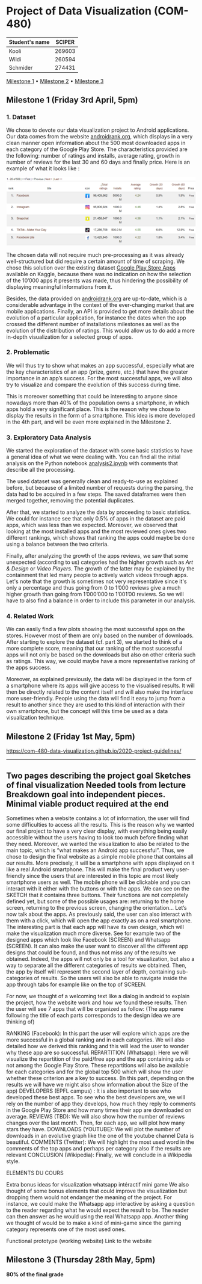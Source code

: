 # Project of Data Visualization (COM-480)

| Student's name | SCIPER |
| -------------- | ------ |
|     Kooli      | 269603 |
|     Wildi      | 260594 |
|     Schmider   | 274431 |

[Milestone 1](#milestone-1-friday-3rd-april-5pm) • [Milestone 2](#milestone-2-friday-1st-may-5pm) • [Milestone 3](#milestone-3-thursday-28th-may-5pm)

## Milestone 1 (Friday 3rd April, 5pm)

### 1. Dataset
We chose to devote our data visualization project to Android applications. Our data comes from the website [androidrank.org](https://www.androidrank.org), which displays in a very clean manner open information about the 500 most downloaded apps in each category of the Google Play Store. The characteristics provided are the following: number of ratings and installs, average rating, growth in number of reviews for the last 30 and 60 days and finally price. Here is an example of what it looks like :


![Overview of the data available at androidrank.org](res/overview.PNG)


The chosen data will not require much pre-processing as it was already well-structured but did require a certain amount of time of scraping. We chose this solution over the existing dataset [Google Play Store Apps](https://www.kaggle.com/lava18/google-play-store-apps) available on Kaggle, because there was no indication on how the selection of the 10’000 apps it presents was made, thus hindering the possibility of displaying meaningful informations from it.

Besides, the data provided on [androidrank.org](https://www.androidrank.org) are up-to-date, which is a considerable advantage in the context of the ever-changing market that are mobile applications. Finally, an API is provided to get more details about the evolution of a particular application, for instance the dates when the app crossed the different number of installations milestones as well as the evolution of the distribution of ratings. This would allow us to do add a more in-depth visualization for a selected group of apps.


### 2. Problematic
We will thus try to show what makes an app successful, especially what are the key characteristics of an app (prize, genre, etc.) that have the greater importance in an app’s success. For the most successful apps, we will also try to visualize and compare the evolution of this success during time.

This is moreover something that could be interesting to anyone since nowadays more than 40% of the population owns a smartphone, in which apps hold a very significant place. This is the reason why we chose to display the results in the form of a smartphone. This idea is more developed in the 4th part, and will be even more explained in the Milestone 2.

### 3. Exploratory Data Analysis
We started the exploration of the dataset with some basic statistics to have a general idea of what we were dealing with. You can find all the initial analysis on the Python notebook [analysis2.ipynb](analysis2.ipynb) with comments that describe all the processing.

The used dataset was generally clean and ready-to-use as explained before, but because of a limited number of requests during the parsing, the data had to be acquired in a few steps. The saved dataframes were then merged together, removing the potential duplicates. 

After that, we started to analyze the data by proceeding to basic statistics. We could for instance see that only 0.5% of apps in the dataset are paid apps, which was less than we expected. Moreover, we observed that looking at the most installed apps and the most reviewed ones gives two different rankings, which shows that ranking the apps could maybe be done using a balance between the two criteria.

Finally, after analyzing the growth of the apps reviews, we saw that some unexpected (according to us) categories had the higher growth such as *Art & Design* or *Video Players*. The growth of the latter may be explained by the containment that led many people to actively watch videos through apps. Let's note that the growth is sometimes not very representative since it's only a percentage and thus going from 0 to 1’000 reviews give a much higher growth than going from 1’000’000 to 1’001’00 reviews. So we will have to also find a balance in order to include this parameter in our analysis.

### 4. Related Work
We can easily find a few plots showing the most successful apps on the stores. However most of them are only based on the number of downloads. After starting to explore the dataset (cf. part 3), we started to think of a more complete score, meaning that our ranking of the most successful apps will not only be based on the downloads but also on other criteria such as ratings. This way, we could maybe have a more representative ranking of the apps success.

Moreover, as explained previously, the data will be displayed in the form of a smartphone where its apps will give access to the visualised results. It will then be directly related to the content itself and will also make the interface more user-friendly. People using the data will find it easy to jump from a result to another since they are used to this kind of interaction with their own smartphone, but the concept will this time be used as a data visualization technique.




## Milestone 2 (Friday 1st May, 5pm)

https://com-480-data-visualization.github.io/2020-project-guidelines/

------
Two pages describing the project goal
Sketches of final visualization
Needed tools from lecture
Breakdown goal into independent pieces. Minimal viable product required at the end
-------

Sometimes when a website contains a lot of information, the user will find some difficulties to access all the results. This is the reason why we wanted our final project to have a very clear display, with everything being easily accessible without the users having to look too much before finding what they need. Moreover, we wanted the visualization to also be related to the main topic, which is “what makes an Android app successful”. Thus, we chose to design the final website as a simple mobile phone that contains all our results. More precisely, it will be a smartphone with apps displayed on it like a real Android smartphone. This will make the final product very user-friendly since the users that are interested in this topic are most likely smartphone users as well. The mobile phone will be clickable and you can interact with it either with the buttons or with the apps. We can see on the SKETCH that it contains three buttons. Their functions are not completely defined yet, but some of the possible usages are: returning to the home screen, returning to the previous screen, changing the orientation… 
Let’s now talk about the apps. As previously said, the user can also interact with them with a click, which will open the app exactly as on a real smartphone. The interesting part is that each app will have its own design, which will make the visualization much more diverse. See for example two of the designed apps which look like Facebook (SCREEN) and Whatsapp (SCREEN). It can also make the user want to discover all the different app designs that could be found, and thus not miss any of the results we obtained. Indeed, the apps will not only be a tool for visualization, but also a way to separate all the different categories of results we obtained. Then, the app by itself will represent the second layer of depth, containing sub-categories of results. So the users will also be able to navigate inside the app through tabs for example like on the top of SCREEN.

For now, we thought of a welcoming text like a dialog in android to explain the project, how the website work and how we found these results. Then the user will see 7 apps that will be organized as follow: (The app name following the title of each parts corresponds to the design idea we are thinking of)
  
RANKING (Facebook): In this part the user will explore which apps are the more successful in a global ranking and in each categories. We will also detailed how we derived this ranking and this will lead the user to wonder why these app are so successful.
REPARTITION (Whatsapp): Here we will visualize the repartition of the paid/free app and the app containing ads or not among the Google Play Store. These repartitions will also be available for each categories and for the global top 500 which will show the user whether these criterion are a key to success. (In this part, depending on the results we will have we might also show information about the Size of the app)
DEVELOPERS (EPFL campus) : It is also important to see who developed these best apps. To see who the best developers are, we will rely on the number of app they develops, how much they reply to comments in the Google Play Store and how many times their app are downloaded on average.
REVIEWS (TBD): We will also show how the number of reviews changes over the last month. Then, for each app, we will plot how many stars they have. 
DOWNLOADS (YOUTUBE): We will plot the number of downloads in an evolutive graph like the one of the youtube channel Data is beautiful. 
COMMENTS (Twitter): We will highlight the most used word in the comments of the top apps and perhaps per category also if the results are relevant
CONCLUSION (Wikipedia): Finally, we will conclude in a Wikipedia style.

ELEMENTS DU COURS

Extra bonus ideas for visualization
whatsapp intéractif
mini game 
We also thought of some bonus elements that could improve the visualization but dropping them would not endanger the meaning of the project. For instance, we could make the Whatsapp app interactive by asking a question to the reader regarding what he would expect the result to be. The reader can then answer as he would using the real Whatsapp app.
Another thing we thought of would be to make a kind of mini-game since the gaming category represents one of the most used ones.

Functional prototype (working website)
Link to the website





## Milestone 3 (Thursday 28th May, 5pm)

**80% of the final grade**

